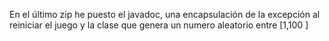 En el último zip he puesto el javadoc, una encapsulación de la excepción al reiniciar el juego y la clase que genera un numero aleatorio entre [1,100
]
